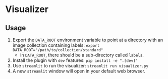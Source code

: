 # Visualizer

## Usage

1. Export the `DATA_ROOT` environment variable to point at a directory with an image collection containing labels: `export DATA_ROOT="/path/to/collection/standard"`
   - in `DATA_ROOT`, there should be a sub-directory called `labels`.
2. Install the plugin with `dev` features: `pip install -e ".[dev]"`
3. Use `streamlit` to run the visualizer: `streamlit run visualizer.py`
4. A new `streamlit` window will open in your default web browser.
